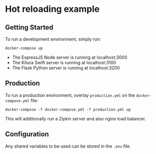 # Hot reloading example

## Getting Started

To run a development environment, simply run:

```
docker-compose up
```

- The ExpressJS Node server is running at localhost:3000
- The Kitura Swift server is running at localhost:3100
- The Flask Python server is running at localhost:3200

## Production

To run a production environment, overlay `production.yml` on the `docker-compose.yml` file:

```
docker-compose -f docker-compose.yml -f production.yml up
```

This will additionally run a Zipkin server and also nginx load balancer.

## Configuration

Any shared variables to be used can be stored in the `.env` file.
